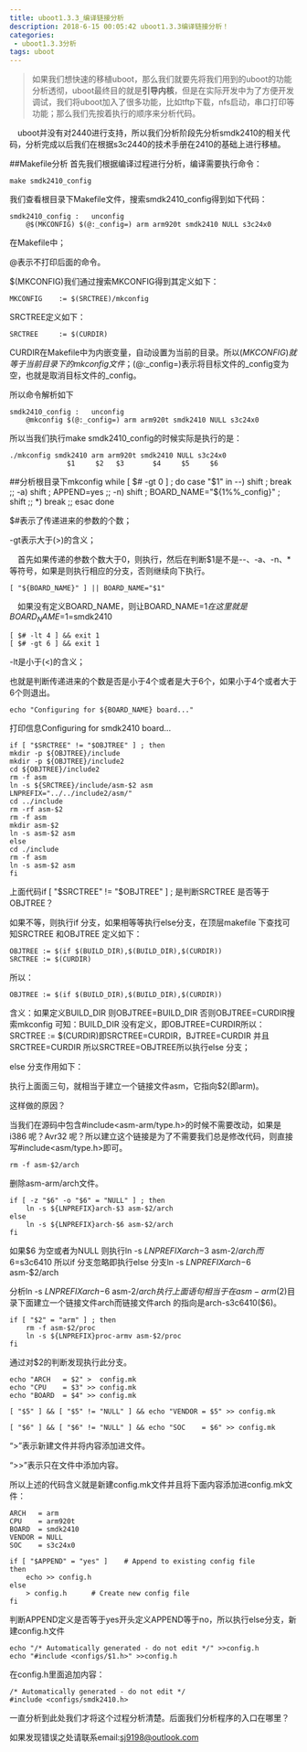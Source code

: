 ```yaml
---
title: uboot1.3.3_编译链接分析
description: 2018-6-15 00:05:42 uboot1.3.3编译链接分析！
categories:
 - uboot1.3.3分析
tags: uboot
---
```

> 如果我们想快速的移植uboot，那么我们就要先将我们用到的uboot的功能分析透彻，uboot最终目的就是**引导内核**，但是在实际开发中为了方便开发调试，我们将uboot加入了很多功能，比如tftp下载，nfs启动，串口打印等功能；那么我们先按着执行的顺序来分析代码。
 
&emsp;uboot并没有对2440进行支持，所以我们分析阶段先分析smdk2410的相关代码，分析完成以后我们在根据s3c2440的技术手册在2410的基础上进行移植。

##Makefile分析
首先我们根据编译过程进行分析，编译需要执行命令：

	make smdk2410_config
我们查看根目录下Makefile文件，搜索smdk2410_config得到如下代码：

	smdk2410_config	:	unconfig
	    @$(MKCONFIG) $(@:_config=) arm arm920t smdk2410 NULL s3c24x0

在Makefile中；

@表示不打印后面的命令。

$(MKCONFIG)我们通过搜索MKCONFIG得到其定义如下：

	MKCONFIG	:= $(SRCTREE)/mkconfig

SRCTREE定义如下：
	
	SRCTREE		:= $(CURDIR)

CURDIR在Makefile中为内嵌变量，自动设置为当前的目录。所以$(MKCONFIG)就等于当前目录下的mkconfig文件；$(@:_config=)表示将目标文件的_config变为空，也就是取消目标文件的_config。

所以命令解析如下
	
	smdk2410_config	:	unconfig
	    @mkconfig $(@:_config=) arm arm920t smdk2410 NULL s3c24x0

所以当我们执行make smdk2410_config的时候实际是执行的是：
	
	./mkconfig smdk2410 arm arm920t smdk2410 NULL s3c24x0
				  $1     $2   $3       $4     $5     $6

##分析根目录下mkconfig
	while [ $# -gt 0 ] ; do
	case "$1" in
	--) shift ; break ;;
	-a) shift ; APPEND=yes ;;
	-n) shift ; BOARD_NAME="${1%%_config}" ; shift ;;
	*)  break ;;
	esac
	done

$#表示了传递进来的参数的个数；

-gt表示大于(>)的含义；

&emsp;首先如果传递的参数个数大于0，则执行，然后在判断$1是不是--、-a、-n、*等符号，如果是则执行相应的分支，否则继续向下执行。

	[ "${BOARD_NAME}" ] || BOARD_NAME="$1"

&emsp;如果没有定义BOARD_NAME，则让BOARD_NAME=$1在这里就是BOARD_NAME=$1=smdk2410

	[ $# -lt 4 ] && exit 1
	[ $# -gt 6 ] && exit 1

-lt是小于(<)的含义；

也就是判断传递进来的个数是否是小于4个或者是大于6个，如果小于4个或者大于6个则退出。

	echo "Configuring for ${BOARD_NAME} board..."

打印信息Configuring for smdk2410 board...

	if [ "$SRCTREE" != "$OBJTREE" ] ; then
	mkdir -p ${OBJTREE}/include
	mkdir -p ${OBJTREE}/include2
	cd ${OBJTREE}/include2
	rm -f asm
	ln -s ${SRCTREE}/include/asm-$2 asm
	LNPREFIX="../../include2/asm/"
	cd ../include
	rm -rf asm-$2
	rm -f asm
	mkdir asm-$2
	ln -s asm-$2 asm
	else
	cd ./include
	rm -f asm
	ln -s asm-$2 asm
	fi

上面代码if [ "$SRCTREE" != "$OBJTREE" ] ; 是判断SRCTREE 是否等于OBJTREE？

如果不等，则执行if 分支，如果相等等执行else分支，在顶层makefile 下查找可知SRCTREE 和OBJTREE 定义如下：

	OBJTREE := $(if $(BUILD_DIR),$(BUILD_DIR),$(CURDIR))
	SRCTREE := $(CURDIR)
所以：

	OBJTREE := $(if $(BUILD_DIR),$(BUILD_DIR),$(CURDIR))

含义：如果定义BUILD_DIR 则OBJTREE=BUILD_DIR 否则OBJTREE=CURDIR搜索mkconfig 可知：BUILD_DIR 没有定义，即OBJTREE=CURDIR所以：SRCTREE := $(CURDIR)即SRCTREE=CURDIR，BJTREE=CURDIR 并且SRCTREE=CURDIR 所以SRCTREE=OBJTREE所以执行else 分支；

else 分支作用如下：

执行上面面三句，就相当于建立一个链接文件asm，它指向$2(即arm)。

这样做的原因？

当我们在源码中包含#include<asm-arm/type.h>的时候不需要改动，如果是i386 呢？Avr32
呢？所以建立这个链接是为了不需要我们总是修改代码，则直接写#include<asm/type.h>即可。

	rm -f asm-$2/arch

删除asm-arm/arch文件。

	if [ -z "$6" -o "$6" = "NULL" ] ; then
		ln -s ${LNPREFIX}arch-$3 asm-$2/arch
	else
		ln -s ${LNPREFIX}arch-$6 asm-$2/arch
	fi

如果$6 为空或者为NULL 则执行ln -s ${LNPREFIX}arch-$3 asm-$2/arch而$6=s3c6410 所以if 分支忽略即执行else 分支ln -s ${LNPREFIX}arch-$6 asm-$2/arch

分析ln -s ${LNPREFIX}arch-$6 asm-$2/arch执行上面语句相当于在asm-arm($2)目录下面建立一个链接文件arch而链接文件arch 的指向是arch-s3c6410($6)。

	if [ "$2" = "arm" ] ; then
		rm -f asm-$2/proc
		ln -s ${LNPREFIX}proc-armv asm-$2/proc
	fi
通过对$2的判断发现执行此分支。
	
	echo "ARCH   = $2" >  config.mk
	echo "CPU    = $3" >> config.mk
	echo "BOARD  = $4" >> config.mk
	
	[ "$5" ] && [ "$5" != "NULL" ] && echo "VENDOR = $5" >> config.mk
	
	[ "$6" ] && [ "$6" != "NULL" ] && echo "SOC    = $6" >> config.mk

“>”表示新建文件并将内容添加进文件。

“>>”表示只在文件中添加内容。

所以上述的代码含义就是新建config.mk文件并且将下面内容添加进config.mk文件：

	ARCH   = arm
	CPU    = arm920t
	BOARD  = smdk2410
	VENDOR = NULL
	SOC    = s3c24x0

	if [ "$APPEND" = "yes" ]	# Append to existing config file
	then
		echo >> config.h
	else
		> config.h		# Create new config file
	fi
判断APPEND定义是否等于yes开头定义APPEND等于no，所以执行else分支，新建config.h文件
	
	echo "/* Automatically generated - do not edit */" >>config.h
	echo "#include <configs/$1.h>" >>config.h

在config.h里面追加内容：

	/* Automatically generated - do not edit */
	#include <configs/smdk2410.h>

一直分析到此处我们才将这个过程分析清楚。后面我们分析程序的入口在哪里？

如果发现错误之处请联系email:sj9198@outlook.com
